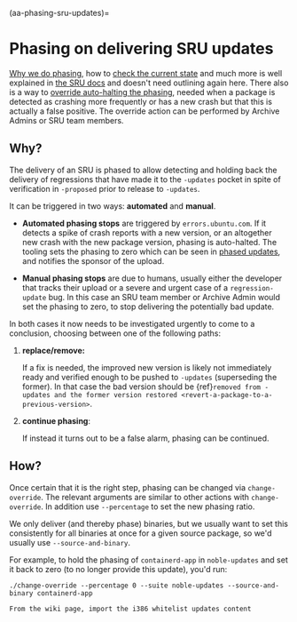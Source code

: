 (aa-phasing-sru-updates)=
# Phasing on delivering SRU updates

[Why we do phasing](https://documentation.ubuntu.com/sru/en/latest/explanation/standard-processes/#explanation-phasing),
how to [check the current state](https://documentation.ubuntu.com/sru/en/latest/howto/phasing/#investigate-halted-phased-update)
and much more is well explained in
[the SRU docs](https://documentation.ubuntu.com/sru/en/latest/) and doesn't
need outlining again here. There also is a way to
[override auto-halting the phasing](https://documentation.ubuntu.com/sru/en/latest/internal/#internal-override-phasing),
needed when a package is detected as crashing more frequently or has a new crash
but that this is actually a false positive. The override action can be performed
by Archive Admins or SRU team members.


## Why?

The delivery of an SRU is phased to allow detecting and holding back the
delivery of regressions that have made it to the `-updates` pocket in spite of
verification in `-proposed` prior to release to `-updates`.

It can be triggered in two ways: **automated** and **manual**.

* **Automated phasing stops** are triggered by `errors.ubuntu.com`. If it
  detects a spike of crash reports with a new version, or an altogether new
  crash with the new package version, phasing is auto-halted. The tooling sets
  the phasing to zero which can be seen in
  [phased updates](https://ubuntu-archive-team.ubuntu.com/phased-updates.html),
  and notifies the sponsor of the upload.

* **Manual phasing stops** are due to humans, usually either the developer that
  tracks their upload or a severe and urgent case of a `regression-update` bug.
  In this case an SRU team member or Archive Admin would set the phasing to
  zero, to stop delivering the potentially bad update.

In both cases it now needs to be investigated urgently to come to a conclusion,
choosing between one of the following paths:

1. **replace/remove:**

   If a fix is needed, the improved new version is likely not immediately ready
   and verified enough to be pushed to `-updates` (superseding the former). In
   that case the bad version should be
   {ref}`removed from -updates and the former version restored <revert-a-package-to-a-previous-version>`.

1. **continue phasing**:

   If instead it turns out to be a false alarm, phasing can be continued.


## How?

Once certain that it is the right step, phasing can be changed via
`change-override`. The relevant arguments are similar to other actions with
`change-override`. In addition use `--percentage` to set the new phasing ratio.

We only deliver (and thereby phase) binaries, but we usually want to set this
consistently for all binaries at once for a given source package, so we'd
usually use `--source-and-binary`.

For example, to hold the phasing of `containerd-app` in `noble-updates` and set
it back to zero (to no longer provide this update), you'd run:

```none
./change-override --percentage 0 --suite noble-updates --source-and-binary containerd-app
```

```{important}
From the wiki page, import the i386 whitelist updates content
```

